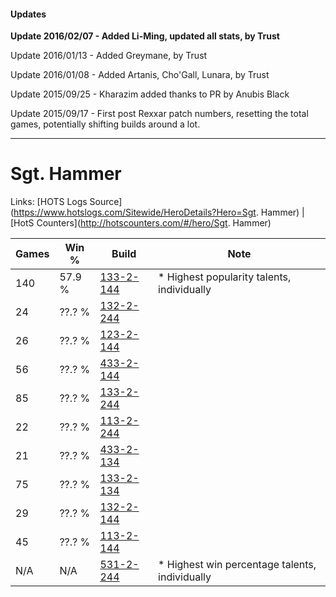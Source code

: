 #### Updates
**Update 2016/02/07 - Added Li-Ming, updated all stats, by Trust**

Update 2016/01/13 - Added Greymane, by Trust

Update 2016/01/08 - Added Artanis, Cho'Gall, Lunara, by Trust

Update 2015/09/25 - Kharazim added thanks to PR by Anubis Black

Update 2015/09/17 - First post Rexxar patch numbers, resetting the total games, potentially shifting builds around a lot.

***

# Sgt. Hammer

Links: [HOTS Logs Source](https://www.hotslogs.com/Sitewide/HeroDetails?Hero=Sgt. Hammer) | [HotS Counters](http://hotscounters.com/#/hero/Sgt. Hammer)

Games  | Win %  | Build     | Note
-----  | -----  | -----     | ----
140    | 57.9 % | [133-2-144](http://www.heroesfire.com/hots/talent-calculator/sergeant-hammer#hEem) | * Highest popularity talents, individually
24     | ??.? % | [132-2-244](http://www.heroesfire.com/hots/talent-calculator/sergeant-hammer#hCE4) | 
26     | ??.? % | [123-2-144](http://www.heroesfire.com/hots/talent-calculator/sergeant-hammer#gsEG) | 
56     | ??.? % | [433-2-144](http://www.heroesfire.com/hots/talent-calculator/sergeant-hammer#sh3m) | 
85     | ??.? % | [133-2-244](http://www.heroesfire.com/hots/talent-calculator/sergeant-hammer#hEgK) | 
22     | ??.? % | [113-2-244](http://www.heroesfire.com/hots/talent-calculator/sergeant-hammer#gTrK) | 
21     | ??.? % | [433-2-134](http://www.heroesfire.com/hots/talent-calculator/sergeant-hammer#sh3c) | 
75     | ??.? % | [133-2-134](http://www.heroesfire.com/hots/talent-calculator/sergeant-hammer#hEec) | 
29     | ??.? % | [132-2-144](http://www.heroesfire.com/hots/talent-calculator/sergeant-hammer#hCCW) | 
45     | ??.? % | [113-2-144](http://www.heroesfire.com/hots/talent-calculator/sergeant-hammer#gTpm) | 
N/A    | N/A    | [531-2-244](http://www.heroesfire.com/hots/talent-calculator/sergeant-hammer#wQLq) | * Highest win percentage talents, individually
